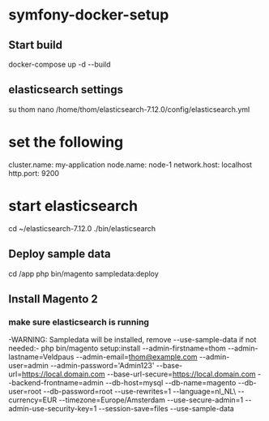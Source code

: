 # symfony-docker-setup

## Start build 
docker-compose up -d --build

## elasticsearch settings
su thom
nano /home/thom/elasticsearch-7.12.0/config/elasticsearch.yml

# set the following
cluster.name: my-application
node.name: node-1
network.host: localhost
http.port: 9200

# start elasticsearch
cd ~/elasticsearch-7.12.0
./bin/elasticsearch

## Deploy sample data
cd /app
php bin/magento sampledata:deploy

## Install Magento 2
### make sure elasticsearch is running
-WARNING: Sampledata will be installed, remove --use-sample-data if not needed:-
php bin/magento setup:install --admin-firstname=thom --admin-lastname=Veldpaus --admin-email=thom@example.com  --admin-user=admin --admin-password='Admin123'  --base-url=https://local.domain.com --base-url-secure=https://local.domain.com --backend-frontname=admin --db-host=mysql --db-name=magento --db-user=root --db-password=root  --use-rewrites=1 --language=nl_NL\ --currency=EUR --timezone=Europe/Amsterdam --use-secure-admin=1 --admin-use-security-key=1 --session-save=files --use-sample-data


